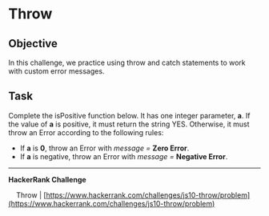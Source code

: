 # Throw

## Objective

In this challenge, we practice using throw and catch statements to work with custom error messages.

## Task

Complete the isPositive function below. It has one integer parameter, **a**. If the value of **a** is positive, it must return the string YES. Otherwise, it must throw an Error according to the following rules:

- If **a** is **0**, throw an Error with _message =_ **Zero Error**.
- If **a** is negative, throw an Error with _message =_ **Negative Error**.

---

**HackerRank Challenge** &#10;

&nbsp;&nbsp;&nbsp;&nbsp;Throw | [https://www.hackerrank.com/challenges/js10-throw/problem](https://www.hackerrank.com/challenges/js10-throw/problem)
